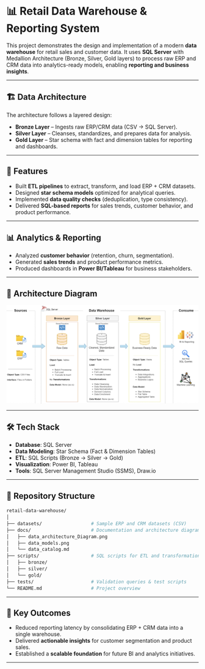 # 📊 Retail Data Warehouse & Reporting System

This project demonstrates the design and implementation of a modern **data warehouse** for retail sales and customer data. It uses **SQL Server** with Medallion Architecture (Bronze, Silver, Gold layers) to process raw ERP and CRM data into analytics-ready models, enabling **reporting and business insights**.

---

## 🏗️ Data Architecture

The architecture follows a layered design:

- **Bronze Layer** – Ingests raw ERP/CRM data (CSV → SQL Server).  
- **Silver Layer** – Cleanses, standardizes, and prepares data for analysis.  
- **Gold Layer** – Star schema with fact and dimension tables for reporting and dashboards.

---

## 🚀 Features

- Built **ETL pipelines** to extract, transform, and load ERP + CRM datasets.  
- Designed **star schema models** optimized for analytical queries.  
- Implemented **data quality checks** (deduplication, type consistency).  
- Delivered **SQL-based reports** for sales trends, customer behavior, and product performance.

---

## 📊 Analytics & Reporting

- Analyzed **customer behavior** (retention, churn, segmentation).  
- Generated **sales trends** and product performance metrics.  
- Produced dashboards in **Power BI/Tableau** for business stakeholders.

---

## 🧱 Architecture Diagram  

![Architecture Diagram](docs/Data_Architecture_Diagram.png)  

---

## 🛠️ Tech Stack

- **Database**: SQL Server  
- **Data Modeling**: Star Schema (Fact & Dimension Tables)  
- **ETL**: SQL Scripts (Bronze → Silver → Gold)  
- **Visualization**: Power BI, Tableau  
- **Tools**: SQL Server Management Studio (SSMS), Draw.io

---

## 📂 Repository Structure

```bash
retail-data-warehouse/
│
├── datasets/                  # Sample ERP and CRM datasets (CSV)
├── docs/                      # Documentation and architecture diagrams
│   ├── data_architecture_Diagram.png
│   ├── data_models.png
│   └── data_catalog.md
├── scripts/                   # SQL scripts for ETL and transformations
│   ├── bronze/
│   ├── silver/
│   └── gold/
├── tests/                     # Validation queries & test scripts
└── README.md                  # Project overview
```
---

## 🎯 Key Outcomes

- Reduced reporting latency by consolidating ERP + CRM data into a single warehouse.  
- Delivered **actionable insights** for customer segmentation and product sales.  
- Established a **scalable foundation** for future BI and analytics initiatives.

---
